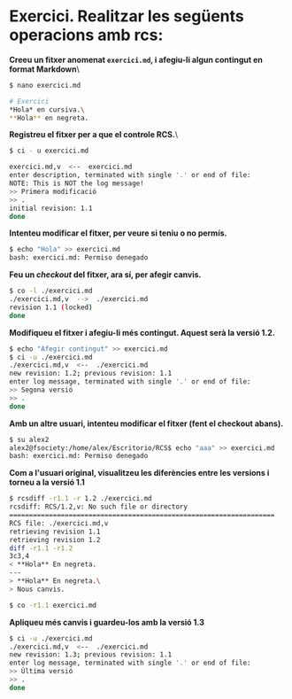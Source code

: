 # Exercici. Realitzar les següents operacions amb rcs:

**Creeu un fitxer anomenat ```exercici.md```, i afegiu-li algun contingut en format Markdown**\

```bash
$ nano exercici.md

# Exercici
*Hola* en cursiva.\
**Hola** en negreta.
```

**Registreu el fitxer per a que el controle RCS.**\

```bash
$ ci - u exercici.md

exercici.md,v  <--  exercici.md
enter description, terminated with single '.' or end of file:
NOTE: This is NOT the log message!
>> Primera modificació
>> .
initial revision: 1.1
done
```

**Intenteu modificar el fitxer, per veure si teniu o no permís.**

```bash
$ echo "Hola" >> exercici.md
bash: exercici.md: Permiso denegado
```

**Feu un *checkout* del fitxer, ara sí, per afegir canvis.**

```bash
$ co -l ./exercici.md 
./exercici.md,v  -->  ./exercici.md
revision 1.1 (locked)
done
```

**Modifiqueu el fitxer i afegiu-li més contingut. Aquest serà la versió 1.2.**

```bash
$ echo "Afegir contingut" >> exercici.md
$ ci -u ./exercici.md 
./exercici.md,v  <--  ./exercici.md
new revision: 1.2; previous revision: 1.1
enter log message, terminated with single '.' or end of file:
>> Segona versió
>> .
done
```

**Amb un altre usuari, intenteu modificar el fitxer (fent el checkout abans).**

```bash
$ su alex2
alex2@fsociety:/home/alex/Escritorio/RCS$ echo "aaa" >> exercici.md
bash: exercici.md: Permiso denegado
```

**Com a l'usuari original, visualitzeu les diferències entre les versions i torneu a la versió 1.1**

```bash
$ rcsdiff -r1.1 -r 1.2 ./exercici.md 
rcsdiff: RCS/1.2,v: No such file or directory
===================================================================
RCS file: ./exercici.md,v
retrieving revision 1.1
retrieving revision 1.2
diff -r1.1 -r1.2
3c3,4
< **Hola** En negreta.
---
> **Hola** En negreta.\
> Nous canvis.

$ co -r1.1 exercici.md 
```

**Apliqueu més canvis i guardeu-los amb la versió 1.3**

```bash
$ ci -u ./exercici.md
./exercici.md,v  <--  ./exercici.md
new revision: 1.3; previous revision: 1.1
enter log message, terminated with single '.' or end of file:
>> Última versió
>> .
done
```
